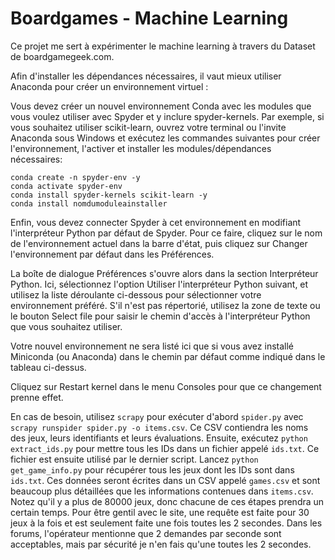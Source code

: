 # Boardgames - Machine Learning

Ce projet me sert à expérimenter le machine learning à travers du Dataset de boardgamegeek.com.

Afin d'installer les dépendances nécessaires, il vaut mieux utiliser Anaconda pour créer un environnement virtuel : 

Vous devez créer un nouvel environnement Conda avec les modules que vous voulez utiliser avec Spyder et y inclure spyder-kernels. Par exemple, si vous souhaitez utiliser scikit-learn, ouvrez votre terminal ou l'invite Anaconda sous Windows et exécutez les commandes suivantes pour créer l'environnement, l'activer et installer les modules/dépendances nécessaires:
```
conda create -n spyder-env -y
conda activate spyder-env
conda install spyder-kernels scikit-learn -y
conda install nomdumoduleainstaller
```
Enfin, vous devez connecter Spyder à cet environnement en modifiant l'interpréteur Python par défaut de Spyder. Pour ce faire, cliquez sur le nom de l'environnement actuel dans la barre d'état, puis cliquez sur Changer l'environnement par défaut dans les Préférences.

La boîte de dialogue Préférences s'ouvre alors dans la section Interpréteur Python. Ici, sélectionnez l'option Utiliser l'interpréteur Python suivant, et utilisez la liste déroulante ci-dessous pour sélectionner votre environnement préféré. S'il n'est pas répertorié, utilisez la zone de texte ou le bouton Select file pour saisir le chemin d'accès à l'interpréteur Python que vous souhaitez utiliser.

Votre nouvel environnement ne sera listé ici que si vous avez installé Miniconda (ou Anaconda) dans le chemin par défaut comme indiqué dans le tableau ci-dessus.

Cliquez sur Restart kernel dans le menu Consoles pour que ce changement prenne effet.

En cas de besoin, utilisez `scrapy` pour exécuter d'abord `spider.py` avec `scrapy runspider spider.py -o items.csv`.
Ce CSV contiendra les noms des jeux, leurs identifiants et leurs évaluations.
Ensuite, exécutez `python extract_ids.py` pour mettre tous les IDs dans un fichier appelé `ids.txt`.
Ce fichier est ensuite utilisé par le dernier script.
Lancez `python get_game_info.py` pour récupérer tous les jeux dont les IDs sont dans `ids.txt`.
Ces données seront écrites dans un CSV appelé `games.csv` et sont beaucoup plus détaillées
que les informations contenues dans `items.csv`.
Notez qu'il y a plus de 80000 jeux, donc chacune de ces étapes prendra un certain temps.
Pour être gentil avec le site, une requête est faite pour 30 jeux à la fois et est seulement faite
une fois toutes les 2 secondes.
Dans les forums, l'opérateur mentionne que 2 demandes par seconde sont acceptables, mais par sécurité
je n'en fais qu'une toutes les 2 secondes.
